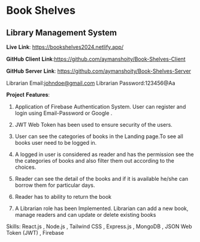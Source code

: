 # Book Shelves

## Library Management System

𝐋𝐢𝐯𝐞 𝐋𝐢𝐧𝐤: https://bookshelves2024.netlify.app/


𝐆𝐢𝐭𝐇𝐮𝐛 𝐂𝐥𝐢𝐞𝐧𝐭 𝐋𝐢𝐧𝐤:https://github.com/aymanshoity/Book-Shelves-Client


𝐆𝐢𝐭𝐇𝐮𝐛 𝐒𝐞𝐫𝐯𝐞𝐫 𝐋𝐢𝐧𝐤: https://github.com/aymanshoity/Book-Shelves-Server


Librarian Email:johndoe@gmail.com
Librarian Password:123456@Aa


𝐏𝐫𝐨𝐣𝐞𝐜𝐭 𝐅𝐞𝐚𝐭𝐮𝐫𝐞𝐬:
1. Application of Firebase Authentication System. User can register and login using Email-Password or Google .


2. JWT Web Token has been used to ensure security of the users.


3. User can see the categories of books in the Landing page.To see all books user need to be logged in.


4. A logged in user is considered as reader and has the permission see the the categories of books and also filter them out according to the choices.


5. Reader can see the detail of the books and if it is available he/she can borrow them for particular days.


6. Reader has to ability to return the book


7. A Librarian role has been Implemented. Librarian can add a new book, manage readers and can update or delete existing books


Skills: React.js , Node.js , Tailwind CSS , Express.js , MongoDB , JSON Web Token (JWT) , Firebase
